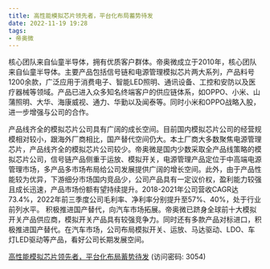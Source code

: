 ```yaml
---
title: 高性能模拟芯片领先者，平台化布局蓄势待发
date: 2022-11-19 19:28
tags:
- 帝奥微
---
```

核心团队来自仙童半导体，拥有优质客户群体。帝奥微成立于2010年，核心团队来自仙童半导体。主要产品包括信号链和电源管理模拟芯片两大系列，产品料号1200余款，广泛应用于消费电子、智能LED照明、通讯设备、工控和安防以及医疗器械等领域。产品已进入众多知名终端客户的供应链体系，如OPPO、小米、山蒲照明、大华、海康威视、通力、华勤以及闻泰等。同时小米和OPPO战略入股，进一步增强与公司的合作。
<!-- more -->
产品线齐全的模拟芯片公司具有广阔的成长空间。目前国内模拟芯片公司的经营规模相对较小，跟海外厂商相比，国产替代空间仍大。本土厂商大多数聚焦电源管理芯片，产品线齐全的模拟芯片公司较少。帝奥微是国内少数采取全产品线策略的模拟芯片公司，信号链产品侧重于运放、模拟开关，电源管理产品定位于中高端电源管理市场，多产品多市场布局给公司发展提供广阔的增长空间。此外，由于产品性能较为优异，下游细分市场国内竞品少，公司产品具有一定议价权，盈利能力较强且成长迅速，产品市场份额有望持续提升。2018-2021年公司营收CAGR达73.4%，2022年前三季度公司毛利率、净利率分别提升至57%、40%，处于行业前列水平。
积极推进国产替代，向汽车市场拓展。帝奥微已跻身全球前十大模拟开关产品供应商，模拟开关产品具有较强竞争力。同时还有多款产品对标进口，积极推进国产替代。在汽车市场，公司布局模拟开关、运放、马达驱动、LDO、车灯LED驱动等产品，看好公司长期发展空间。

[高性能模拟芯片领先者，平台化布局蓄势待发](https://url12.ctfile.com/f/3948612-727980778-1f2296?p=3054)
(访问密码: 3054)